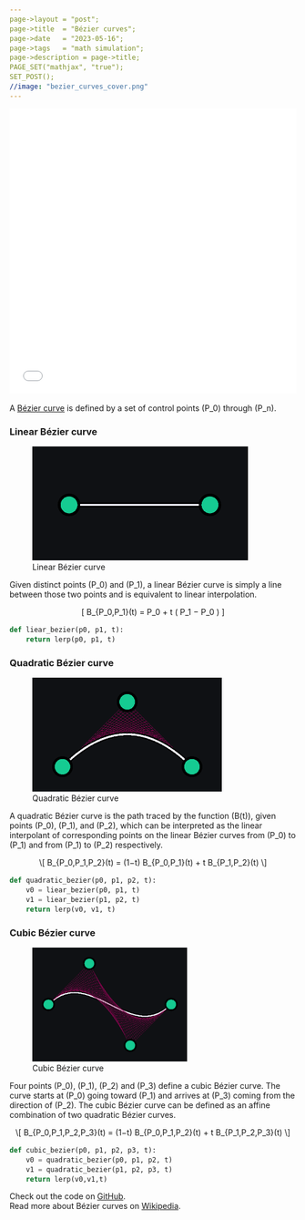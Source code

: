```yaml
---
page->layout = "post";
page->title  = "Bézier curves";
page->date   = "2023-05-16";
page->tags   = "math simulation";
page->description = page->title;
PAGE_SET("mathjax", "true");
SET_POST();
//image: "bezier_curves_cover.png"
---
```


<div id="iframe-container">
<iframe class="embed" src="embed/index.html" width="100%" height="500px" frameborder="0"></iframe>
</div>


A [Bézier curve](https://en.wikipedia.org/wiki/B%C3%A9zier_curve) is defined by a set of control points \(P_0\) through \(P_n\).



### Linear Bézier curve

<figure>
<img src="linear_bezier_curve.png" alt="Linear Bézier curve" height="200">
<figcaption>Linear Bézier curve</figcaption>
</figure>

Given distinct points \(P_0\) and \(P_1\), a linear Bézier curve is simply a line between those two points and is equivalent to linear interpolation.

<span class="math display">\[ B_{P_0,P_1}(t) = P_0 + t ( P_1 − P_0 ) \]</span>

```python
def liear_bezier(p0, p1, t):
    return lerp(p0, p1, t)
```


### Quadratic Bézier curve

<figure>
<img src="quadratic_bezier_curve.png" alt="Quadratic Bézier curve" height="200">
<figcaption>Quadratic Bézier curve</figcaption>
</figure>

A quadratic Bézier curve is the path traced by the function \(B(t)\), given points \(P_0\), \(P_1\), and \(P_2\),
which can be interpreted as the linear interpolant of corresponding points on the linear Bézier curves from \(P_0\) to \(P_1\) and from \(P_1\) to \(P_2\) respectively.

<p><span class="math display">\[ B_{P_0,P_1,P_2}(t) = (1−t) B_{P_0,P_1}(t) + t B_{P_1,P_2}(t) \]</span></p>


```python
def quadratic_bezier(p0, p1, p2, t):
    v0 = liear_bezier(p0, p1, t)
    v1 = liear_bezier(p1, p2, t)
    return lerp(v0, v1, t)
```



### Cubic Bézier curve

<figure>
<img src="cubic_bezier_curve.png" alt="Cubic Bézier curve" height="200">
<figcaption>Cubic Bézier curve</figcaption>
</figure>

Four points \(P_0\), \(P_1\), \(P_2\) and \(P_3\) define a cubic Bézier curve. The curve starts at \(P_0\) going toward \(P_1\) and arrives at \(P_3\) coming from the direction of \(P_2\).
The cubic Bézier curve can be defined as an affine combination of two quadratic Bézier curves.

<p><span class="math display">\[ B_{P_0,P_1,P_2,P_3}(t) = (1−t) B_{P_0,P_1,P_2}(t) + t B_{P_1,P_2,P_3}(t) \]</span></p>

```python
def cubic_bezier(p0, p1, p2, p3, t):
    v0 = quadratic_bezier(p0, p1, p2, t)
    v1 = quadratic_bezier(p1, p2, p3, t)
    return lerp(v0,v1,t)
```



Check out the code on [GitHub](https://github.com/hanion/bezier_curve).  
Read more about Bézier curves on [Wikipedia](https://en.wikipedia.org/wiki/B%C3%A9zier_curve).
